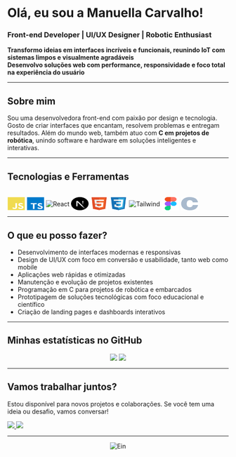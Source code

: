 # Olá, eu sou a Manuella Carvalho!

### Front-end Developer | UI/UX Designer | Robotic Enthusiast

 **Transformo ideias em interfaces incríveis e funcionais, reunindo IoT com sistemas limpos e visualmente agradáveis**  
 **Desenvolvo soluções web com performance, responsividade e foco total na experiência do usuário**

---

## Sobre mim

Sou uma desenvolvedora front-end com paixão por design e tecnologia. Gosto de criar interfaces que encantam, resolvem problemas e entregam resultados. Além do mundo web, também atuo com **C em projetos de robótica**, unindo software e hardware em soluções inteligentes e interativas.

---

## Tecnologias e Ferramentas

<div style="display: inline_block"><br>
  <img align="center" alt="JavaScript" height="30" width="40" src="https://raw.githubusercontent.com/devicons/devicon/master/icons/javascript/javascript-plain.svg">
  <img align="center" alt="TypeScript" height="30" width="40" src="https://raw.githubusercontent.com/devicons/devicon/master/icons/typescript/typescript-plain.svg">
  <img align="center" alt="React" height="30" width="40" src="https://cdn.jsdelivr.net/gh/simple-icons/simple-icons/icons/react.svg">
  <img align="center" alt="Next.js" height="30" width="40" src="https://raw.githubusercontent.com/devicons/devicon/master/icons/nextjs/nextjs-original.svg">
  <img align="center" alt="HTML5" height="30" width="40" src="https://raw.githubusercontent.com/devicons/devicon/master/icons/html5/html5-original.svg">
  <img align="center" alt="CSS3" height="30" width="40" src="https://raw.githubusercontent.com/devicons/devicon/master/icons/css3/css3-original.svg">
  <img align="center" alt="Tailwind" height="30" width="40" src="https://cdn.jsdelivr.net/gh/devicons/devicon@latest/icons/tailwindcss/tailwindcss-original.svg">
  <img align="center" alt="Figma" height="30" width="40" src="https://raw.githubusercontent.com/devicons/devicon/master/icons/figma/figma-original.svg">
  <img align="center" alt="C" height="30" width="40" src="https://raw.githubusercontent.com/devicons/devicon/master/icons/c/c-original.svg">
</div>

---

## O que eu posso fazer?

-  Desenvolvimento de interfaces modernas e responsivas
-  Design de UI/UX com foco em conversão e usabilidade, tanto web como mobile
-  Aplicações web rápidas e otimizadas
-  Manutenção e evolução de projetos existentes
-  Programação em C para projetos de robótica e embarcados
-  Prototipagem de soluções tecnológicas com foco educacional e científico
-  Criação de landing pages e dashboards interativos

---

##  Minhas estatísticas no GitHub

<div align="center">
  <picture>
    <source srcset="https://github-readme-stats.vercel.app/api?username=devmanucs&show_icons=true&theme=radical" media="(prefers-color-scheme: dark)" />
    <img height="180em" src="https://github-readme-stats.vercel.app/api?username=devmanucs&show_icons=true" />
  </picture>
  <picture>
    <source srcset="https://github-readme-stats.vercel.app/api/top-langs/?username=devmanucs&layout=compact&theme=radical" media="(prefers-color-scheme: dark)" />
    <img height="180em" src="https://github-readme-stats.vercel.app/api/top-langs/?username=devmanucs&layout=compact" />
  </picture>
</div>

---

## Vamos trabalhar juntos?

Estou disponível para novos projetos e colaborações. Se você tem uma ideia ou desafio, vamos conversar!

<div> 
  <a href="https://www.linkedin.com/in/manuella-carvalho-7663352b0" target="_blank">
    <img src="https://img.shields.io/badge/-LinkedIn-%230077B5?style=for-the-badge&logo=linkedin&logoColor=white" target="_blank">
  </a>
  <a href = "mailto:manuhcsantos@gmail.com">
    <img src="https://img.shields.io/badge/-Gmail-%23333?style=for-the-badge&logo=gmail&logoColor=white" target="_blank">
  </a>
</div>

---

<p align="center">
  <img src="https://media1.giphy.com/media/v1.Y2lkPTc5MGI3NjExOGw3Mzdxc2puM3Z2enMyNW16b3lzNmoza3VodGx2anR5ZXJxYmdoayZlcD12MV9pbnRlcm5hbF9naWZfYnlfaWQmY3Q9Zw/JIX9t2j0ZTN9S/giphy.gif" width="300" alt="Ein">
</p>
